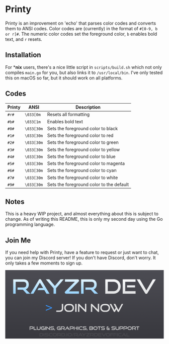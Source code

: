 # Printy
Printy is an improvement on 'echo' that parses color codes and converts them to ANSI codes. Color codes are (currently) in the format of `#[0-9, b or r]#`. The numeric color codes set the foreground color, `b` enables bold text, and `r` resets.

## Installation
For ***nix** users, there's a nice little script in `scripts/build.sh` which not only compiles `main.go` for you, but also links it to `/usr/local/bin`. I've only tested this on macOS so far, but it should work on all platforms.

## Codes
Printy | ANSI | Description
------ | ---- | -----------
`#r#` | `\033[0m` | Resets all formatting
`#b#` | `\033[1m` | Enables bold text
`#0#` | `\033[30m` | Sets the foreground color to black
`#1#` | `\033[30m` | Sets the foreground color to red
`#2#` | `\033[30m` | Sets the foreground color to green
`#3#` | `\033[30m` | Sets the foreground color to yellow
`#4#` | `\033[30m` | Sets the foreground color to blue
`#5#` | `\033[30m` | Sets the foreground color to magenta
`#6#` | `\033[30m` | Sets the foreground color to cyan
`#7#` | `\033[30m` | Sets the foreground color to white
`#9#` | `\033[30m` | Sets the foreground color to the default

## Notes
This is a heavy WIP project, and almost everything about this is subject to change. As of writing this README, this is only my second day using the Go programming language.

## Join Me
If you need help with Printy, have a feature to request or just want to chat, you can join my Discord server! If you don't have Discord, don't worry. It only takes a few moments to sign up.

[![Discord Badge](https://github.com/Rayzr522/ProjectResources/raw/master/RayzrDev/badge-small.png)](https://discord.io/rayzrdevofficial)